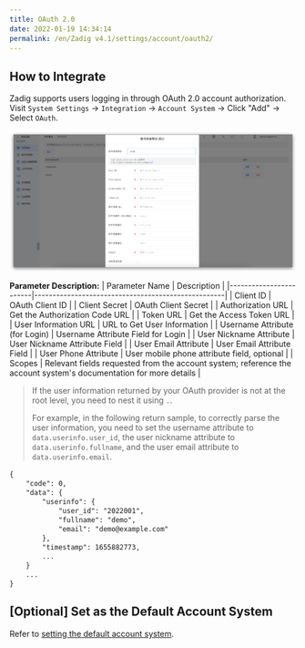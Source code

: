 ```yaml
---
title: OAuth 2.0
date: 2022-01-19 14:34:14
permalink: /en/Zadig v4.1/settings/account/oauth2/
---
```


## How to Integrate

Zadig supports users logging in through OAuth 2.0 account authorization. Visit `System Settings` -> `Integration` -> `Account System` -> Click "Add" -> Select `OAuth`.

![oauth](../../../../_images/user_account_oauth2_320.png)

**Parameter Description:**
| Parameter Name                 | Description                                                 |
|------------------------|----------------------------------------------------|
| Client ID              | OAuth Client ID                                    |
| Client Secret          | OAuth Client Secret                                |
| Authorization URL      | Get the Authorization Code URL                       |
| Token URL              | Get the Access Token URL                             |
| User Information URL            | URL to Get User Information                                     |
| Username Attribute (for Login)     | Username Attribute Field for Login                                 |
| User Nickname Attribute             | User Nickname Attribute Field                                          |
| User Email Attribute             | User Email Attribute Field                                          |
| User Phone Attribute             | User mobile phone attribute field, optional                                     |
| Scopes                 | Relevant fields requested from the account system; reference the account system's documentation for more details            |

> If the user information returned by your OAuth provider is not at the root level, you need to nest it using `.`.
>
> For example, in the following return sample, to correctly parse the user information, you need to set the username attribute to `data.userinfo.user_id`, the user nickname attribute to `data.userinfo.fullname`, and the user email attribute to `data.userinfo.email`.
```
{
    "code": 0,
    "data": {
        "userinfo": {
            "user_id": "2022001",
            "fullname": "demo",
            "email": "demo@example.com"
        },
        "timestamp": 1655882773,
        ...
    }
    ...
}
```

## [Optional] Set as the Default Account System
Refer to [setting the default account system](/en/Zadig%20v4.1/settings/account/ldap/#optional-set-as-the-default-account-system).